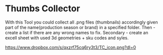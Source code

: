 # Thumbs Collector

With this Tool you could collect all .png files (thumbnails) accordingly given part of the name(production season or brand) in a specified folder. 
Then - create a list if there are any wrong names to fix. 
Secondary - create an excell sheet with used 3d geometries + sku codes and syles.

https://www.dropbox.com/s/qxzrf75cq6ry3t3/TC_icon.png?dl=0
